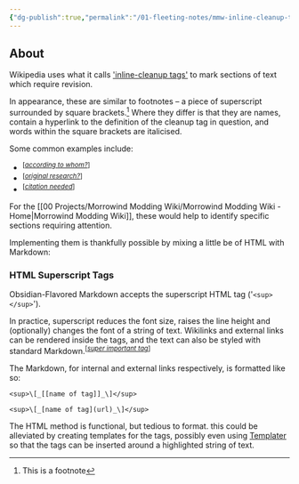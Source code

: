```yaml
---
{"dg-publish":true,"permalink":"/01-fleeting-notes/mmw-inline-cleanup-tags/","metatags":{"description":"","og:image":"https://i.imgur.com/LmCg5HX.png"},"tags":["MMW-Policy"]}
---
```



## About

Wikipedia uses what it calls ['inline-cleanup tags'](https://en.wikipedia.org/wiki/Template:Inline_cleanup_tags) to mark sections of text which require revision.

In appearance, these are similar to footnotes – a piece of superscript surrounded by square brackets.[^1] Where they differ is that they are names, contain a hyperlink to the definition of the cleanup tag in question, and words within the square brackets are italicised.

Some common examples include:

- <sup>\[_[according to whom?](https://en.m.wikipedia.org/wiki/Wikipedia:Manual_of_Style/Words_to_watch#Unsupported_attributions)_\]</sup>
- <sup>\[_[original research?](https://en.m.wikipedia.org/wiki/Wikipedia:No_original_research)_\]</sup>
- <sup>\[_[citation needed](https://en.m.wikipedia.org/wiki/Wikipedia:Citation_needed)_\]</sup>

For the [[00 Projects/Morrowind Modding Wiki/Morrowind Modding Wiki - Home\|Morrowind Modding Wiki]], these would help to identify specific sections requiring attention. 

Implementing them is thankfully possible by mixing a little be of HTML with Markdown:

### HTML Superscript Tags

Obsidian-Flavored Markdown accepts the superscript HTML tag ('`<sup> </sup>`').

In practice, superscript reduces the font size, raises the line height and (optionally) changes the font of a string of text. Wikilinks and external links can be rendered inside the tags, and the text can also be styled with standard Markdown.<sup>\[_[super important tag](https://youtu.be/dQw4w9WgXcQ?si=TrWb1BFdT2XsjvyG)_\]</sup>

The Markdown, for internal and external links respectively, is formatted like so:

```
<sup>\[_[[name of tag]]_\]</sup>

<sup>\[_[name of tag](url)_\]</sup>
```

The HTML method is functional, but tedious to format. this could be alleviated by creating templates for the tags, possibly even using [Templater](https://github.com/SilentVoid13/Templater) so that the tags can be inserted around a highlighted string of text.


[^1]: This is a footnote
